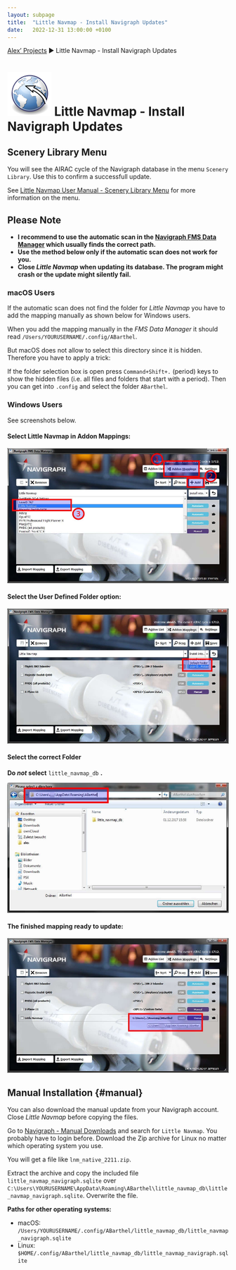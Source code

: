 ```yaml
---
layout: subpage
title:  "Little Navmap - Install Navigraph Updates"
date:   2022-12-31 13:00:00 +0100
---
```

[Alex’ Projects](index.html) ► Little Navmap - Install Navigraph Updates
# ![Little Navmap](assets/images/navroute.png) Little Navmap - Install Navigraph Updates

## Scenery Library Menu

You will see the AIRAC cycle of the Navigraph database in the menu `Scenery Library`. Use this to confirm a successfull update.

See [Little Navmap User Manual - Scenery Library Menu](https://www.littlenavmap.org/manuals/littlenavmap/release/latest/en/MENUS.html#scenery-library-menu) for more information on the menu.

## Please Note

* **I recommend to use the automatic scan in the [Navigraph FMS Data Manager](https://navigraph.com/apps/navigation-data/fms-data-manager)
which usually finds the correct path.**
* **Use the method below only if the automatic scan does not work for you.**
* **Close _Little Navmap_ when updating its database. The program might crash or the update might silently fail.**

### macOS Users

If the automatic scan does not find the folder for _Little Navmap_ you have to add the mapping manually  as shown below for Windows users.

When you add the mapping manually in the _FMS Data Manager_ it should read `/Users/YOURUSERNAME/.config/ABarthel`.

But macOS does not allow to select this directory since it is hidden. Therefore you have to apply a trick:

If the folder selection box is open press `Command+Shift+.` (period) keys to show the hidden files (i.e. all files and folders that start with a period). Then you can get into `.config` and select the folder `ABarthel`.

### Windows Users

See screenshots below.

#### Select Little Navmap in Addon Mappings:

![Select Little Navmap in Addon Mappings](assets/images/navigraph1.jpg)

#### Select the User Defined Folder option:

![Select User Defined Folder](assets/images/navigraph2.jpg)

#### Select the correct Folder
**Do _not_ select** `little_navmap_db` **.**

![Select Folder](assets/images/navigraph3.jpg)

#### The finished mapping ready to update:

![The finished mapping ready to update](assets/images/navigraph4.jpg)

## Manual Installation {#manual}

You can also download the manual update from your Navigraph account. Close *Little Navmap* before copying the files.

Go to [Navigraph - Manual Downloads](https://navigraph.com/downloads) and search for `Little Navmap`.
You probably have to login before. Download the Zip archive for Linux no matter which operating system you use.

You will get a file like `lnm_native_2211.zip`.

Extract the archive and copy the included file `little_navmap_navigraph.sqlite` over `C:\Users\YOURUSERNAME\AppData\Roaming\ABarthel\little_navmap_db\little_navmap_navigraph.sqlite`. Overwrite the file.

**Paths for other operating systems:**

-  macOS: `/Users/YOURUSERNAME/.config/ABarthel/little_navmap_db/little_navmap_navigraph.sqlite`
-  Linux: `$HOME/.config/ABarthel/little_navmap_db/little_navmap_navigraph.sqlite`

